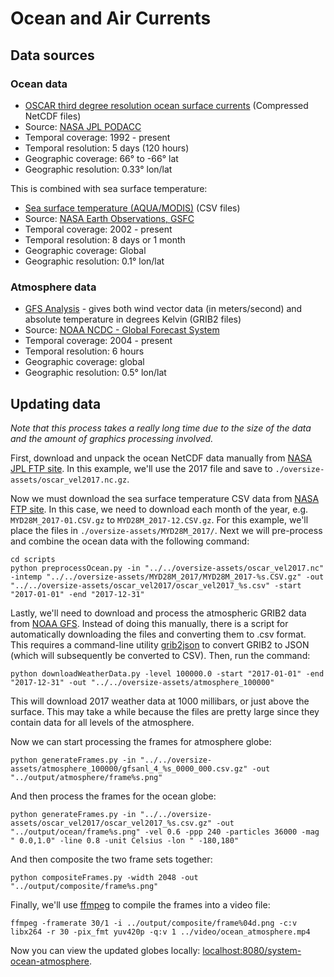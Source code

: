 # Ocean and Air Currents

## Data sources

### Ocean data

- [OSCAR third degree resolution ocean surface currents](https://podaac-tools.jpl.nasa.gov/drive/files/allData/oscar/preview/L4/oscar_third_deg) (Compressed NetCDF files)
- Source: [NASA JPL PODACC](https://podaac-tools.jpl.nasa.gov/drive/files/allData/oscar/preview/L4/oscar_third_deg)
- Temporal coverage: 1992 - present
- Temporal resolution: 5 days (120 hours)
- Geographic coverage: 66° to -66° lat
- Geographic resolution: 0.33° lon/lat

This is combined with sea surface temperature:

- [Sea surface temperature (AQUA/MODIS)](https://neo.gsfc.nasa.gov/archive/csv/MYD28M/) (CSV files)
- Source: [NASA Earth Observations, GSFC](https://neo.sci.gsfc.nasa.gov/)
- Temporal coverage: 2002 - present
- Temporal resolution: 8 days or 1 month
- Geographic coverage: Global
- Geographic resolution: 0.1° lon/lat

### Atmosphere data

- [GFS Analysis](https://nomads.ncdc.noaa.gov/data/gfsanl/) - gives both wind vector data (in meters/second) and absolute temperature in degrees Kelvin (GRIB2 files)
- Source: [NOAA NCDC - Global Forecast System](https://www.ncdc.noaa.gov/data-access/model-data/model-datasets/global-forcast-system-gfs)
- Temporal coverage: 2004 - present
- Temporal resolution: 6 hours
- Geographic coverage: global
- Geographic resolution: 0.5° lon/lat

## Updating data

_Note that this process takes a really long time due to the size of the data and the amount of graphics processing involved._

First, download and unpack the ocean NetCDF data manually from [NASA JPL FTP site](ftp://podaac-ftp.jpl.nasa.gov/allData/oscar/preview/L4/oscar_third_deg).  In this example, we'll use the 2017 file and save to `./oversize-assets/oscar_vel2017.nc.gz`.

Now we must download the sea surface temperature CSV data from [NASA FTP site](ftp://neoftp.sci.gsfc.nasa.gov/csv/MYD28M/). In this case, we need to download each month of the year, e.g. `MYD28M_2017-01.CSV.gz` to `MYD28M_2017-12.CSV.gz`. For this example, we'll place the files in `./oversize-assets/MYD28M_2017/`. Next we will pre-process and combine the ocean data with the following command:

```
cd scripts
python preprocessOcean.py -in "../../oversize-assets/oscar_vel2017.nc" -intemp "../../oversize-assets/MYD28M_2017/MYD28M_2017-%s.CSV.gz" -out "../../oversize-assets/oscar_vel2017/oscar_vel2017_%s.csv" -start "2017-01-01" -end "2017-12-31"
```

Lastly, we'll need to download and process the atmospheric GRIB2 data from [NOAA GFS](https://nomads.ncdc.noaa.gov/data/gfsanl/). Instead of doing this manually, there is a script for automatically downloading the files and converting them to .csv format. This requires a command-line utility [grib2json](https://github.com/cambecc/grib2json) to convert GRIB2 to JSON (which will subsequently be converted to CSV). Then, run the command:

```
python downloadWeatherData.py -level 100000.0 -start "2017-01-01" -end "2017-12-31" -out "../../oversize-assets/atmosphere_100000"
```

This will download 2017 weather data at 1000 millibars, or just above the surface. This may take a while because the files are pretty large since they contain data for all levels of the atmosphere.

Now we can start processing the frames for atmosphere globe:

```
python generateFrames.py -in "../../oversize-assets/atmosphere_100000/gfsanl_4_%s_0000_000.csv.gz" -out "../output/atmosphere/frame%s.png"
```

And then process the frames for the ocean globe:

```
python generateFrames.py -in "../../oversize-assets/oscar_vel2017/oscar_vel2017_%s.csv.gz" -out "../output/ocean/frame%s.png" -vel 0.6 -ppp 240 -particles 36000 -mag " 0.0,1.0" -line 0.8 -unit Celsius -lon " -180,180"
```

And then composite the two frame sets together:

```
python compositeFrames.py -width 2048 -out "../output/composite/frame%s.png"
```

Finally, we'll use [ffmpeg](https://www.ffmpeg.org/) to compile the frames into a video file:

```
ffmpeg -framerate 30/1 -i ../output/composite/frame%04d.png -c:v libx264 -r 30 -pix_fmt yuv420p -q:v 1 ../video/ocean_atmosphere.mp4
```

Now you can view the updated globes locally: [localhost:8080/system-ocean-atmosphere](http://localhost:8080/system-ocean-atmosphere/).
